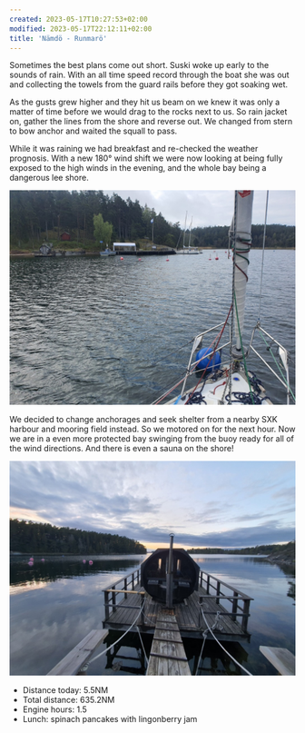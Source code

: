 ```yaml
---
created: 2023-05-17T10:27:53+02:00
modified: 2023-05-17T22:12:11+02:00
title: 'Nämdö - Runmarö'
---
```


Sometimes the best plans come out short. Suski woke up early to the sounds of rain. With an all time speed record through the boat she was out and collecting the towels from the guard rails before they got soaking wet.

As the gusts grew higher and they hit us beam on we knew it was only a matter of time before we would drag to the rocks next to us. So rain jacket on, gather the lines from the shore and reverse out. We changed from stern to bow anchor and waited the squall to pass.

While it was raining we had breakfast and re-checked the weather prognosis. With a new 180° wind shift we were now looking at being fully exposed to the high winds in the evening, and the whole bay being a dangerous lee shore.

![Image](../2023/a20d02b6383515fc2ae37c4000035edd.jpg) 

We decided to change anchorages and seek shelter from a nearby SXK harbour and mooring field instead. So we motored on for the next hour. Now we are in a even more protected bay swinging from the buoy ready for all of the wind directions. And there is even a sauna on the shore!

![Image](../2023/186cdd0cf1df8e5cf50106788c227d6f.jpg) 

* Distance today: 5.5NM
* Total distance: 635.2NM
* Engine hours: 1.5
* Lunch: spinach pancakes with lingonberry jam
